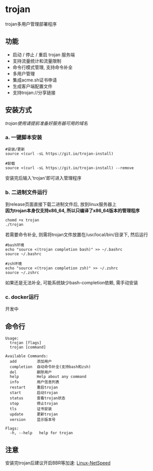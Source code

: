 # trojan

trojan多用户管理部署程序

## 功能
- 启动 / 停止 / 重启 trojan 服务端
- 支持流量统计和流量限制
- 命令行模式管理, 支持命令补全
- 多用户管理
- 集成acme.sh证书申请
- 生成客户端配置文件
- 支持trojan://分享链接

## 安装方式
*trojan使用请提前准备好服务器可用的域名*  

###  a. 一键脚本安装
```
#安装/更新
source <(curl -sL https://git.io/trojan-install)

#卸载
source <(curl -sL https://git.io/trojan-install) --remove

```
安装完后输入'trojan'即可进入管理程序

### b. 二进制文件运行
到release页面直接下载二进制文件后, 放到linux服务器上  
**因为trojan本身仅支持x86_64, 所以只编译了x86_64版本的管理程序**
```
chomd +x trojan
./trojan
```
若需要命令补全, 则需将trojan文件放置在/usr/local/bin/目录下, 然后运行
```
#bash环境
echo "source <(trojan completion bash)" >> ~/.bashrc
source ~/.bashrc

#zsh环境
echo "source <(trojan completion zsh)" >> ~/.zshrc
source ~/.zshrc
```
如果还是无法补全, 可能系统缺少bash-completion依赖, 需手动安装

### c. docker运行
开发中

## 命令行
```
Usage:
  trojan [flags]
  trojan [command]

Available Commands:
  add         添加用户
  completion  自动命令补全(支持bash和zsh)
  del         删除用户
  help        Help about any command
  info        用户信息列表
  restart     重启trojan
  start       启动trojan
  status      查看trojan状态
  stop        停止trojan
  tls         证书安装
  update      更新trojan
  version     显示版本号

Flags:
  -h, --help   help for trojan
```

## 注意
安装完trojan后建议开启BBR等加速: [Linux-NetSpeed](https://github.com/chiakge/Linux-NetSpeed)
